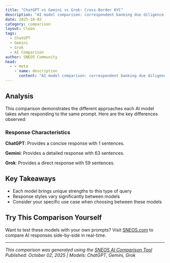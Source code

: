 ```yaml
---
title: "ChatGPT vs Gemini vs Grok: Cross-Border KYC"
description: "AI model comparison: correspondent banking due diligence..."
date: 2025-10-02
category: comparison
layout: Clean
tags:
  - ChatGPT
  - Gemini
  - Grok
  - AI Comparison
author: SNEOS Community
head:
  - - meta
    - name: description
      content: "AI model comparison: correspondent banking due diligence..."
---
```


<ChatComparison
  title="ChatGPT vs Gemini vs Grok: Cross-Border KYC"
  prompt="correspondent banking due diligence"
  :responses='{
    "ChatGPT": "Error calling OpenAI API.",
    "Gemini": "Correspondent banking due diligence (CBDD) is the process of assessing and mitigating the risks associated with providing banking services to other financial institutions (the \u0022correspondent banks\u0022). These correspondent banks, in turn, provide services to their own customers.  This creates a layered risk profile, as you\u0027re indirectly dealing with the customers of the correspondent bank.\n\nThe primary purpose of CBDD is to prevent the correspondent banking relationship from being used for illicit activities such as money laundering, terrorist financing, sanctions evasion, and other financial crimes.  It\u0027s a crucial part of a financial institution\u0027s Anti-Money Laundering (AML) and Know Your Customer (KYC) programs.\n\nHere\u0027s a breakdown of key aspects of correspondent banking due diligence:\n\n**1. Risk Assessment \u0026 Categorization:**\n\n*   **Understanding the Risk:** The first step is to assess the overall risk posed by establishing a correspondent banking relationship. This involves considering factors such as:\n    *   **Geographic Location:**  Countries with weak AML/CFT regimes, high levels of corruption, or known terrorist financing activities pose higher risks.\n    *   **Customer Base:** The types of customers served by the correspondent bank. (e.g., high-risk industries, politically exposed persons (PEPs), cash-intensive businesses).\n    *   **Services Offered:** The types of services the correspondent bank offers (e.g., wire transfers, trade finance, cash management).\n    *   **Regulatory Environment:** The regulatory oversight in the correspondent bank\u0027s jurisdiction.  Is it a member of FATF?  How effectively is the local regulation enforced?\n    *   **Ownership Structure:**  Who owns and controls the correspondent bank?  Is it transparent?\n    *   **Reputation:** Any negative news, regulatory actions, or investigations involving the correspondent bank.\n*   **Risk Categorization:** Based on the risk assessment, correspondent banks are typically categorized as high, medium, or low risk.  This categorization determines the level of due diligence required.\n\n**2. Due Diligence Process:**\n\nThe due diligence process involves gathering and analyzing information about the correspondent bank.  The depth of the due diligence should be commensurate with the assessed risk.  Common due diligence steps include:\n\n*   **Information Gathering:**\n    *   **KYC Information:** Collect standard KYC information, including the correspondent bank\u0027s name, address, incorporation details, ownership structure, and key personnel.\n    *   **AML/CFT Program Information:**  Review the correspondent bank\u0027s AML/CFT policies, procedures, and internal controls. This should include:\n        *   Customer Due Diligence (CDD) processes\n        *   Transaction monitoring systems\n        *   Sanctions screening procedures\n        *   Suspicious Activity Reporting (SAR) procedures\n        *   Independent audit functions\n        *   Training programs for employees\n    *   **Regulatory Information:**  Obtain copies of relevant licenses and regulatory approvals.  Verify their good standing with local regulators.\n    *   **Financial Information:**  Review the correspondent bank\u0027s financial statements to assess its financial stability.\n    *   **Certifications and Questionnaires:**  Request completion of certifications regarding compliance with AML/CFT regulations and sanctions programs.  Standardized questionnaires like the Wolfsberg CBDDQ (Correspondent Banking Due Diligence Questionnaire) are often used.\n    *   **On-site Visits (for high-risk correspondent banks):**  Conducting an on-site visit to the correspondent bank to assess its operations and compliance programs firsthand.\n*   **Verification:**\n    *   **Independent Verification:** Verify the information provided by the correspondent bank through independent sources, such as:\n        *   Regulatory databases\n        *   Credit reporting agencies\n        *   Public records\n        *   Commercial databases\n        *   Internet searches\n    *   **Beneficial Ownership Verification:**  Identify and verify the ultimate beneficial owners of the correspondent bank.\n*   **Analysis and Documentation:**\n    *   **Document Everything:**  Maintain a clear and auditable record of all due diligence activities, including the information gathered, the verification methods used, and the conclusions reached.\n    *   **Risk Profile Creation:**  Develop a risk profile for each correspondent bank, summarizing the key risks and mitigating factors.\n\n**3. Ongoing Monitoring:**\n\n*   **Periodic Reviews:** Conduct periodic reviews of correspondent banking relationships, based on the risk rating. High-risk relationships should be reviewed more frequently.\n*   **Transaction Monitoring:**  Monitor transactions flowing through the correspondent account for unusual activity, patterns, or red flags that could indicate money laundering, terrorist financing, or sanctions evasion.  This includes:\n    *   Unusually large or frequent transactions\n    *   Transactions to or from high-risk jurisdictions\n    *   Transactions involving shell companies\n    *   Transactions that are inconsistent with the correspondent bank\u0027s business profile\n*   **Negative News Screening:**  Continuously monitor for adverse news or media reports that could impact the correspondent bank\u0027s reputation or compliance with AML/CFT regulations.\n*   **Updating Information:** Regularly update KYC information and risk assessments to reflect changes in the correspondent bank\u0027s business, regulatory environment, or risk profile.\n\n**4. Termination of Relationships:**\n\n*   **Triggering Events:**  Have clear criteria for terminating a correspondent banking relationship, such as:\n    *   Failure to provide required information\n    *   Discovery of significant AML/CFT deficiencies\n    *   Evidence of illicit activity\n    *   Regulatory sanctions or enforcement actions\n    *   Changes in the correspondent bank\u0027s risk profile that are unacceptable\n*   **Documentation:** Document the reasons for terminating a correspondent banking relationship.\n*   **Reporting (if applicable):** Report the termination to the appropriate regulatory authorities if required.\n\n**Key Considerations and Challenges:**\n\n*   **De-risking:**  The trend of financial institutions terminating correspondent banking relationships with banks in certain regions or sectors due to perceived risks. While de-risking can reduce risk for the individual institution, it can also have negative consequences for financial inclusion and economic development.\n*   **Shell Banks:** Prohibited from establishing correspondent banking relationships with shell banks (banks that have no physical presence in any country).\n*   **Beneficial Ownership Transparency:**  Obtaining accurate and up-to-date information on the ultimate beneficial owners of correspondent banks can be challenging.\n*   **Cost and Resources:**  Implementing a robust CBDD program can be resource-intensive, requiring dedicated staff, technology, and training.\n*   **Global Standards and Regulations:**  Navigating the complex and evolving landscape of AML/CFT regulations and standards across different jurisdictions.\n*   **Technology Solutions:** Leveraging technology solutions, such as AML transaction monitoring systems, KYC platforms, and screening tools, to automate and streamline the CBDD process.\n\n**Regulatory Guidance:**\n\nSeveral regulatory bodies provide guidance on correspondent banking due diligence, including:\n\n*   **Financial Action Task Force (FATF):**  The FATF Recommendations set the international standard for AML/CFT.\n*   **Basel Committee on Banking Supervision (BCBS):**  Provides guidance on risk management and supervision of correspondent banking.\n*   **U.S. Department of the Treasury\u0027s Office of Foreign Assets Control (OFAC):**  Enforces sanctions programs and provides guidance on sanctions compliance.\n*   **The Wolfsberg Group:**  An association of global banks that develops standards and guidelines for financial crime compliance.  Their CBDDQ is a widely used tool.\n*   **Local Regulators:** Each country\u0027s banking regulator will have its own specific requirements for CBDD.\n\nIn conclusion, correspondent banking due diligence is a complex and ongoing process that requires a risk-based approach, thorough information gathering, robust monitoring, and a commitment to compliance with AML/CFT regulations.  Failure to implement an effective CBDD program can expose a financial institution to significant reputational, financial, and legal risks.\n",
    "Grok": "Correspondent banking due diligence refers to the process by which a financial institution, typically a bank (the correspondent bank), conducts a thorough investigation and assessment of another bank (the respondent bank) before establishing or maintaining a business relationship. This due diligence is critical to ensure compliance with regulatory requirements, manage risks (such as money laundering, terrorist financing, and fraud), and safeguard the reputation and operations of the correspondent bank.\n\n### Key Aspects of Correspondent Banking Due Diligence:\n1. **Regulatory Compliance**:  \n   Correspondent banking relationships are subject to strict regulations under frameworks like the Bank Secrecy Act (BSA), Anti-Money Laundering (AML) laws, and Know Your Customer (KYC) requirements. International guidelines, such as those set by the Financial Action Task Force (FATF) and the Wolfsberg Group, also play a significant role.\n\n2. **Risk Assessment**:  \n   Correspondent banks must assess the risks associated with the respondent bank, including:\n   - **Geographic Risk**: The jurisdiction of the respondent bank (e.g., high-risk countries for money laundering or sanctions).\n   - **Client Base Risk**: The types of customers the respondent bank serves (e.g., politically exposed persons (PEPs), high-net-worth individuals, or industries prone to illicit activity).\n   - **Product/Service Risk**: The financial products or services offered by the respondent bank (e.g., trade finance, wire transfers).\n   - **Ownership and Control**: The ownership structure and beneficial owners of the respondent bank.\n\n3. **Information Gathering**:  \n   Correspondent banks typically collect and verify detailed information about the respondent bank, including:\n   - Legal name, registration, and licensing details.\n   - Ownership structure and key personnel (e.g., board of directors, senior management).\n   - Financial statements and business profile.\n   - AML/CFT (Countering the Financing of Terrorism) policies and procedures.\n   - Details of the respondent bank\u0027s customer due diligence (CDD) processes for its clients.\n\n4. **Enhanced Due Diligence (EDD)**:  \n   For high-risk respondent banks (e.g., those operating in jurisdictions with weak AML/CFT controls or under sanctions), enhanced due diligence is required. This may include:\n   - Additional scrutiny of the respondent bank\u0027s customer base and transaction patterns.\n   - Understanding the respondent\u0027s \u0022nested\u0022 or downstream relationships (i.e., other banks or clients for whom it provides services).\n   - On-site visits or third-party audits.\n\n5. **Ongoing Monitoring**:  \n   Due diligence is not a one-time process. Correspondent banks must continuously monitor the relationship with the respondent bank for suspicious activity, changes in risk profile, or updates in regulatory status. This includes:\n   - Transaction monitoring for unusual or high-risk patterns.\n   - Periodic reviews of the respondent bank\u0027s AML/CFT controls and policies.\n   - Updating due diligence information as needed.\n\n6. **Documentation and Reporting**:  \n   All due diligence findings, assessments, and monitoring activities must be documented for audit and regulatory purposes. If suspicious activity is detected, the correspondent bank may be required to file a Suspicious Activity Report (SAR) with the relevant authorities.\n\n### Challenges in Correspondent Banking Due Diligence:\n- **De-Risking**: Due to the high cost and complexity of due diligence, some correspondent banks may choose to terminate relationships with respondent banks in high-risk regions, leading to financial exclusion in those areas.\n- **Data Limitations**: Obtaining accurate and up-to-date information about respondent banks, especially in less transparent jurisdictions, can be difficult.\n- **Nested Relationships**: Understanding the downstream or \u0022nested\u0022 relationships of respondent banks (where they act as intermediaries for other banks) adds complexity to the risk assessment.\n- **Regulatory Divergence**: Different jurisdictions have varying AML/CFT requirements, which can complicate compliance for correspondent banks operating internationally.\n\n### Importance of Correspondent Banking Due Diligence:\n- Prevents financial crimes like money laundering and terrorist financing.\n- Ensures compliance with international and local regulatory requirements.\n- Protects the correspondent bank from reputational, legal, and financial risks.\n- Supports the integrity of the global financial system.\n\n### Tools and Resources:\n- **Wolfsberg Correspondent Banking Due Diligence Questionnaire (CBDDQ)**: A standardized tool used by banks to assess the AML/CFT controls of respondent banks.\n- **KYC Utilities**: Platforms that centralize and share due diligence information (e.g., SWIFT KYC Registry).\n- **Sanctions Screening**: Tools to check if the respondent bank or its clients are on sanctions lists (e.g., OFAC, EU, or UN lists).\n\nBy conducting thorough and ongoing due diligence, correspondent banks can mitigate risks while facilitating essential cross-border financial services. If you have a specific question or context related to correspondent banking due diligence, feel free to elaborate!"
  }'
  published-date="09:52"
/>

## Analysis

This comparison demonstrates the different approaches each AI model takes when responding to the same prompt. Here are the key differences observed:

### Response Characteristics

**ChatGPT**: Provides a concise response with 1 sentences. 

**Gemini**: Provides a detailed response with 63 sentences. 

**Grok**: Provides a direct response with 59 sentences. 

## Key Takeaways

- Each model brings unique strengths to this type of query
- Response styles vary significantly between models
- Consider your specific use case when choosing between these models

## Try This Comparison Yourself

Want to test these models with your own prompts? Visit [SNEOS.com](https://sneos.com) to compare AI responses side-by-side in real-time.

---

*This comparison was generated using the [SNEOS AI Comparison Tool](https://sneos.com)*
*Published: October 02, 2025 | Models: ChatGPT, Gemini, Grok*
